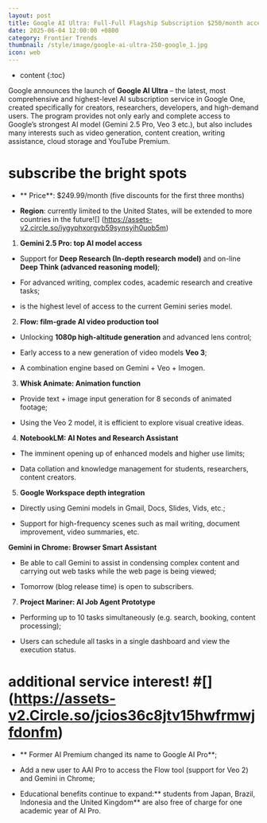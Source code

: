 ```yaml
---
layout: post
title: Google AI Ultra: Full-Full Flagship Subscription $250/month access to all Google top-level services
date: 2025-06-04 12:00:00 +0800
category: Frontier Trends
thumbnail: /style/image/google-ai-ultra-250-google_1.jpg
icon: web
---
```

* content
{:toc}

Google announces the launch of **Google AI Ultra** – the latest, most comprehensive and highest-level AI subscription service in Google One, created specifically for creators, researchers, developers, and high-demand users. The program provides not only early and complete access to Google’s strongest AI model (Gemini 2.5 Pro, Veo 3 etc.), but also includes many interests such as video generation, content creation, writing assistance, cloud storage and YouTube Premium.

#  **subscribe the bright spots**

- ** Price**: $249.99/month (five discounts for the first three months)

- **Region**: currently limited to the United States, will be extended to more countries in the future![] (https://assets-v2.circle.so/iygyphxorgvb59synsyih0uob5m)

1. **Gemini 2.5 Pro: top AI model access**

- Support for **Deep Research (In-depth research model)** and on-line **Deep Think (advanced reasoning model)**;

- For advanced writing, complex codes, academic research and creative tasks;

- is the highest level of access to the current Gemini series model.

2. **Flow: film-grade AI video production tool**

- Unlocking **1080p high-altitude generation** and advanced lens control;

- Early access to a new generation of video models **Veo 3**;

- A combination engine based on Gemini + Veo + Imogen.

3. **Whisk Animate: Animation function**

- Provide text + image input generation for 8 seconds of animated footage;

- Using the Veo 2 model, it is efficient to explore visual creative ideas.

4. **NotebookLM: AI Notes and Research Assistant**

- The imminent opening up of enhanced models and higher use limits;

- Data collation and knowledge management for students, researchers, content creators.

5. **Google Workspace depth integration**

- Directly using Gemini models in Gmail, Docs, Slides, Vids, etc.;

- Support for high-frequency scenes such as mail writing, document improvement, video summaries, etc.

**Gemini in Chrome: Browser Smart Assistant**

- Be able to call Gemini to assist in condensing complex content and carrying out web tasks while the web page is being viewed;

- Tomorrow (blog release time) is open to subscribers.

7. **Project Mariner: AI Job Agent Prototype**

- Performing up to 10 tasks simultaneously (e.g. search, booking, content processing);

- Users can schedule all tasks in a single dashboard and view the execution status.

#  additional service interest! #[] (https://assets-v2.Circle.so/jcios36c8jtv15hwfrmwjfdonfm) #

- ** Former AI Premium changed its name to Google AI Pro**;

- Add a new user to AAI Pro to access the Flow tool (support for Veo 2) and Gemini in Chrome;

- Educational benefits continue to expand:** students from Japan, Brazil, Indonesia and the United Kingdom** are also free of charge for one academic year of AI Pro.

